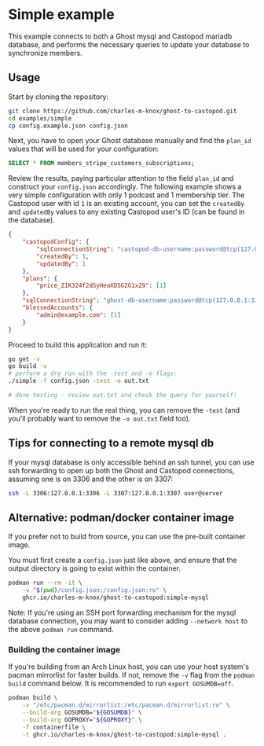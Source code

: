 # Simple example

This example connects to both a Ghost mysql and Castopod mariadb database, and performs the necessary queries to update your database to synchronize members.

## Usage

Start by cloning the repository:

```bash
git clone https://github.com/charles-m-knox/ghost-to-castopod.git
cd examples/simple
cp config.example.json config.json
```

Next, you have to open your Ghost database manually and find the `plan_id` values that will be used for your configuration:

```sql
SELECT * FROM members_stripe_customers_subscriptions;
```

Review the results, paying particular attention to the field `plan_id` and construct your `config.json` accordingly. The following example shows a very simple configuration with only 1 podcast and 1 membership tier. The Castopod user with id `1` is an existing account, you can set the `createdBy` and `updatedBy` values to any existing Castopod user's ID (can be found in the database).

```json
{
    "castopodConfig": {
        "sqlConnectionString": "castopod-db-username:password@tcp(127.0.0.1:3307)/castopod-db-name",
        "createdBy": 1,
        "updatedBy": 1
    },
    "plans": {
        "price_Z1K324f2dSyHeaXD5G2G1x29": [1]
    },
    "sqlConnectionString": "ghost-db-username:password@tcp(127.0.0.1:3306)/ghost-db-name",
    "blessedAccounts": {
        "admin@example.com": [1]
    }
}
```

Proceed to build this application and run it:

```bash
go get -v
go build -v
# perform a dry run with the -test and -o flags:
./simple -f config.json -test -o out.txt

# done testing - review out.txt and check the query for yourself!
```

When you're ready to run the real thing, you can remove the `-test` (and you'll probably want to remove the `-o out.txt` field too).

## Tips for connecting to a remote mysql db

If your mysql database is only accessible behind an ssh tunnel, you can use ssh forwarding to open up both the Ghost and Castopod connections, assuming one is on 3306 and the other is on 3307:

```bash
ssh -L 3306:127.0.0.1:3306 -L 3307:127.0.0.1:3307 user@server
```

## Alternative: podman/docker container image

If you prefer not to build from source, you can use the pre-built container image.

You must first create a `config.json` just like above, and ensure that the output directory is going to exist within the container.

```bash
podman run --rm -it \
    -v "$(pwd)/config.json:/config.json:ro" \
    ghcr.io/charles-m-knox/ghost-to-castopod:simple-mysql
```

Note: If you're using an SSH port forwarding mechanism for the mysql database connection, you may want to consider adding `--network host` to the above `podman run` command.

### Building the container image

If you're building from an Arch Linux host, you can use your host system's pacman mirrorlist for faster builds. If not, remove the `-v` flag from the `podman build` command below. It is recommended to run `export GOSUMDB=off`.

```bash
podman build \
    -v "/etc/pacman.d/mirrorlist:/etc/pacman.d/mirrorlist:ro" \
    --build-arg GOSUMDB="${GOSUMDB}" \
    --build-arg GOPROXY="${GOPROXY}" \
    -f containerfile \
    -t ghcr.io/charles-m-knox/ghost-to-castopod:simple-mysql .
```
